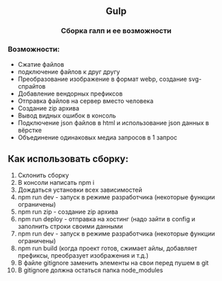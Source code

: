 <div id="header"> 
	<div align="center" id="header__box-title"> 
		<h2 id= "header__title"> Gulp </h2>
		<h3> Сборка галп и ее возможности</h3>
	</div>
</div>

<div id="main"> 
	<div id="main__box-capabilities capabilities">
		<h3 id="capabilities__title">Возможности:</h3>
		<ul id="capabilities__list">
			<li id="capabilities__item">Сжатие файлов</li>
			<li id="capabilities__item">подключение файлов к друг другу</li>
			<li id="capabilities__item">Преобразование изображение в формат webp, создание svg-спрайтов</li>
			<li id="capabilities__item">Добавление вендорных префиксов</li>
			<li id="capabilities__item">Отправка файлов на сервер вместо человека</li>
			<li id="capabilities__item">Создание zip архива</li>
			<li id="capabilities__item">Вывод видных ошибок в консоль</li>
			<li id="capabilities__item">Подключение json файлов в html и использование json данных в вёрстке</li>
			<li id="capabilities__item">Объединение одинаковых медиа запросов в 1 запрос</li>
		</ul>
	</div>
	<div id="main__box-used used">
		<h2 id="used__title">Как использовать сборку:</h2>
		<ol id="used__list">
			<li id="used__item">Склонить сборку</li>
			<li id="used__item">В консоли написать npm i</li>
			<li id="used__item">Дождаться установки всех зависимостей</li>
			<li id="used__item">npm run dev - запуск в режиме разработчика (некоторые функции ограничены)</li>
			<li id="used__item">npm run zip - создание zip архива</li>
			<li id="used__item">npm run deploy - отправка на хостинг (надо зайти в config и  заполнить строки своими данными</li>
			<li id="used__item">npm run dev - запуск в режиме разработчика (некоторые функции ограничены)</li>
			<li id="used__item">npm run build (когда проект готов, сжимает айлы, добавляет префиксы, преобразует изображения и т.д.)</li>
			<li id="used__item">В файле gitignore заменить элементы на свои перед пушем в git</li>
			<li id="used__item">В gitignore должна остаться папка node_modules</li>
		</ol>
	</div>
</div>